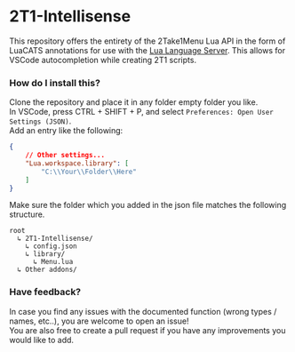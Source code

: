 # 2T1-Intellisense
This repository offers the entirety of the 2Take1Menu Lua API in the form of LuaCATS annotations for use with the [Lua Language Server](https://github.com/luals/lua-language-server). This allows for VSCode autocompletion while creating 2T1 scripts.

### How do I install this?
Clone the repository and place it in any folder empty folder you like.  
In VSCode, press CTRL + SHIFT + P, and select `Preferences: Open User Settings (JSON)`.  
Add an entry like the following:
```json
{
    // Other settings...
    "Lua.workspace.library": [
        "C:\\Your\\Folder\\Here"
    ]
}
```

Make sure the folder which you added in the json file matches the following structure.
```
root
  ↳ 2T1-Intellisense/
    ↳ config.json
    ↳ library/
      ↳ Menu.lua
  ↳ Other addons/
```

### Have feedback?
In case you find any issues with the documented function (wrong types / names, etc..), you are welcome to open an issue!  
You are also free to create a pull request if you have any improvements you would like to add.